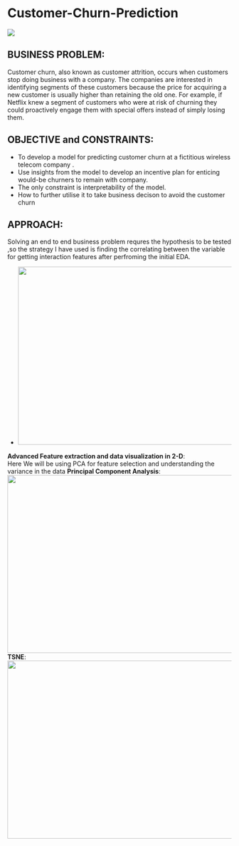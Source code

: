 # Customer-Churn-Prediction
<img src = https://github.com/yatscool007/Customer-Churn-Prediction/blob/master/1.jpg>

## BUSINESS PROBLEM:
Customer churn, also known as customer attrition, occurs when customers stop doing business with a company. The companies are interested in identifying segments of these customers because the price for acquiring a new customer is usually higher than retaining the old one. For example, if Netflix knew a segment of customers who were at risk of churning they could proactively engage them with special offers instead of simply losing them.

## OBJECTIVE and CONSTRAINTS:
- To develop a model for predicting customer churn at a fictitious wireless telecom company .
- Use insights from the model to develop an incentive plan for enticing would-be churners to remain with company.
- The only constraint is interpretability of the model.
- How to further utilise it to take business decison to avoid the customer churn

## APPROACH:
Solving an end to end business problem requres the hypothesis to be tested ,so the strategy I have used is finding the correlating between the variable for getting interaction features after perfroming the initial EDA.
- <img src = https://github.com/yatscool007/Customer-Churn-Prediction/blob/master/Capture.PNG height="400" width="600">
 __Advanced Feature extraction and data visualization in 2-D__:
  <br>Here We will be using PCA for feature selection and understanding the variance in the data 
      __Principal Component Analysis__:
              <img src = https://github.com/yatscool007/Customer-Churn-Prediction/blob/master/PCA.PNG height="400" width="600">
      __TSNE__:
              <img src = https://github.com/yatscool007/Customer-Churn-Prediction/blob/master/TSNE.PNG height="400" width="600">
    
